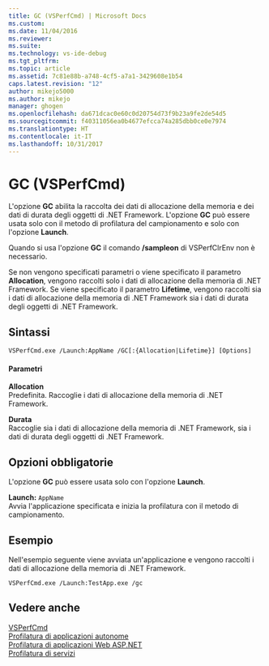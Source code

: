 ```yaml
---
title: GC (VSPerfCmd) | Microsoft Docs
ms.custom: 
ms.date: 11/04/2016
ms.reviewer: 
ms.suite: 
ms.technology: vs-ide-debug
ms.tgt_pltfrm: 
ms.topic: article
ms.assetid: 7c81e88b-a748-4cf5-a7a1-3429608e1b54
caps.latest.revision: "12"
author: mikejo5000
ms.author: mikejo
manager: ghogen
ms.openlocfilehash: da671dcac0e60c0d20754d73f9b23a9fe2de54d5
ms.sourcegitcommit: f40311056ea0b4677efcca74a285dbb0ce0e7974
ms.translationtype: HT
ms.contentlocale: it-IT
ms.lasthandoff: 10/31/2017
---
```

# <a name="gc-vsperfcmd"></a>GC (VSPerfCmd)
L'opzione **GC** abilita la raccolta dei dati di allocazione della memoria e dei dati di durata degli oggetti di .NET Framework. L'opzione **GC** può essere usata solo con il metodo di profilatura del campionamento e solo con l'opzione **Launch**.  
  
 Quando si usa l'opzione **GC** il comando **/sampleon** di VSPerfClrEnv non è necessario.  
  
 Se non vengono specificati parametri o viene specificato il parametro **Allocation**, vengono raccolti solo i dati di allocazione della memoria di .NET Framework. Se viene specificato il parametro **Lifetime**, vengono raccolti sia i dati di allocazione della memoria di .NET Framework sia i dati di durata degli oggetti di .NET Framework.  
  
## <a name="syntax"></a>Sintassi  
  
```  
VSPerfCmd.exe /Launch:AppName /GC[:{Allocation|Lifetime}] [Options]  
```  
  
#### <a name="parameters"></a>Parametri  
 **Allocation**  
 Predefinita. Raccoglie i dati di allocazione della memoria di .NET Framework.  
  
 **Durata**  
 Raccoglie sia i dati di allocazione della memoria di .NET Framework, sia i dati di durata degli oggetti di .NET Framework.  
  
## <a name="required-options"></a>Opzioni obbligatorie  
 L'opzione **GC** può essere usata solo con l'opzione **Launch**.  
  
 **Launch:** `AppName`  
 Avvia l'applicazione specificata e inizia la profilatura con il metodo di campionamento.  
  
## <a name="example"></a>Esempio  
 Nell'esempio seguente viene avviata un'applicazione e vengono raccolti i dati di allocazione della memoria di .NET Framework.  
  
```  
VSPerfCmd.exe /Launch:TestApp.exe /gc  
```  
  
## <a name="see-also"></a>Vedere anche  
 [VSPerfCmd](../profiling/vsperfcmd.md)   
 [Profilatura di applicazioni autonome](../profiling/command-line-profiling-of-stand-alone-applications.md)   
 [Profilatura di applicazioni Web ASP.NET](../profiling/command-line-profiling-of-aspnet-web-applications.md)   
 [Profilatura di servizi](../profiling/command-line-profiling-of-services.md)